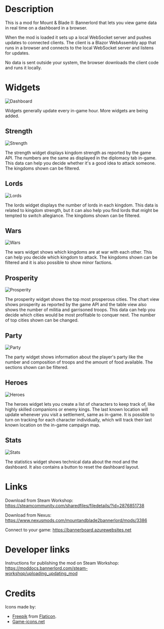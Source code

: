 # Description

This is a mod for Mount &amp; Blade II: Bannerlord that lets you view game data in real time on a dashboard in a browser.

When the mod is loaded it sets up a local WebSocket server and pushes updates to connected clients.
The client is a Blazor WebAssembly app that runs in a browser and connects to the local WebSocket server and listens for updates.

No data is sent outside your system, the browser downloads the client code and runs it locally.

# Widgets

![Dashboard](screenshots/dashboard.png)

Widgets generally update every in-game hour. More widgets are being added.

## Strength

![Strength](screenshots/widget-strength.png)

The strength widget displays kingdom strength as reported by the game API. The numbers are the same as displayed in the diplomacy tab in-game. This data can help you decide whether it's a good idea to attack someone. The kingdoms shown can be filtered.

## Lords

![Lords](screenshots/widget-lords.png)

The lords widget displays the number of lords in each kingdom. This data is related to kingdom strength, but it can also help you find lords that might be tempted to switch allegiance. The kingdoms shown can be filtered.

## Wars

![Wars](screenshots/widget-wars.png)

The wars widget shows which kingdoms are at war with each other. This can help you decide which kingdom to attack. The kingdoms shown can be filtered and it is also possible to show minor factions.

## Prosperity

![Prosperity](screenshots/widget-prosperity.png)

The prosperity widget shows the top most prosperous cities. The chart view shows prosperity as reported by the game API and the table view also shows the number of militia and garrisoned troops. This data can help you decide which cities would be most profitable to conquer next. The number of top cities shown can be changed.

## Party

![Party](screenshots/widget-party.png)

The party widget shows information about the player's party like the number and composition of troops and the amount of food available. The sections shown can be filtered.

## Heroes

![Heroes](screenshots/widget-heroes.png)

The heroes widget lets you create a list of characters to keep track of, like highly skilled companions or enemy kings. The last known location will update whenever you visit a settlement, same as in-game. It is possible to turn on tracking for each character individually, which will track their last known location on the in-game campaign map.

## Stats

![Stats](screenshots/widget-stats.png)

The statistics widget shows technical data about the mod and the dashboard. It also contains a button to reset the dashboard layout.

# Links

Download from Steam Workshop: https://steamcommunity.com/sharedfiles/filedetails/?id=2876851738

Download from Nexus: https://www.nexusmods.com/mountandblade2bannerlord/mods/3386

Connect to your game: https://bannerboard.azurewebsites.net

# Developer links

Instructions for publishing the mod on Steam Workshop: https://moddocs.bannerlord.com/steam-workshop/uploading_updating_mod

# Credits

Icons made by:

- [Freepik](https://www.flaticon.com/authors/freepik) from [Flaticon](https://www.flaticon.com).
- [Game-icons.net](https://game-icons.net)